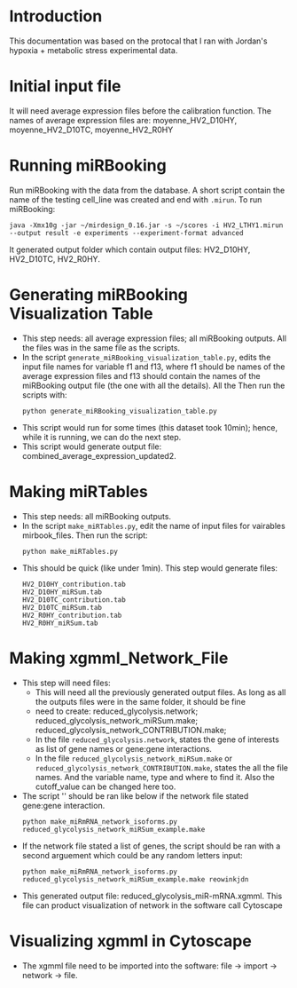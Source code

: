 # Introduction
This documentation was based on the protocal that I ran with Jordan's hypoxia + metabolic stress experimental data. 

# Initial input file 
It will need average expression files before the calibration function.
The names of average expression files are: moyenne_HV2_D10HY, moyenne_HV2_D10TC, moyenne_HV2_R0HY

# Running miRBooking
Run miRBooking with the data from the database.
A short script contain the name of the testing cell_line was created and end with ```.mirun```. To run miRBooking: 
```
java -Xmx10g -jar ~/mirdesign_0.16.jar -s ~/scores -i HV2_LTHY1.mirun --output result -e experiments --experiment-format advanced
```
It generated output folder which contain output files: HV2_D10HY, HV2_D10TC, HV2_R0HY.  


# Generating miRBooking Visualization Table
- This step needs: all average expression files; all miRBooking outputs. All the files was in the same file as the scripts.  
- In the script `generate_miRBooking_visualization_table.py`, edits the input file names for variable f1 and f13, where f1 should be names of the average expression files and f13 should contain the names of the miRBooking output file (the one with all the details). All the  Then run the scripts with:
  ```
  python generate_miRBooking_visualization_table.py
  ```
-  This script would run for some times (this dataset took 10min); hence, while it is running, we can do the next step.
- This script would generate output file: combined_average_expression_updated2. 

# Making miRTables
- This step needs: all miRBooking outputs.
- In the script `make_miRTables.py`, edit the name of input files for vairables mirbook_files. Then run the script: 
  ```
  python make_miRTables.py
  ```
- This should be quick (like under 1min). This step would generate files: 
  ```               
  HV2_D10HY_contribution.tab                        
  HV2_D10HY_miRSum.tab                                     
  HV2_D10TC_contribution.tab 
  HV2_D10TC_miRSum.tab
  HV2_R0HY_contribution.tab
  HV2_R0HY_miRSum.tab
  ```

# Making xgmml_Network_File
- This step will need files:
  - This will need all the previously generated output files. As long as all the outputs files were in the same folder, it should be fine
  - need to create: reduced_glycolysis.network; reduced_glycolysis_network_miRSum.make;  reduced_glycolysis_network_CONTRIBUTION.make;
  - In the file `reduced_glycolysis.network`, states the gene of interests as list of gene names or gene:gene interactions. 
  - In the file `reduced_glycolysis_network_miRSum.make` or `reduced_glycolysis_network_CONTRIBUTION.make`, states the all the file names. And the variable name, type and where to find it. Also the cutoff_value can be changed here too.
- The script '' should be ran like below if the network file stated gene:gene interaction. 
  ```
  python make_miRmRNA_network_isoforms.py reduced_glycolysis_network_miRSum_example.make
  ```
- If the network file stated a list of genes, the script should be ran with a second arguement which could be any random letters input:
  ```
  python make_miRmRNA_network_isoforms.py reduced_glycolysis_network_miRSum_example.make reowinkjdn
  ```
- This generated output file: reduced_glycolysis_miR-mRNA.xgmml. This file can product visualization of network in the software call Cytoscape 

# Visualizing xgmml in Cytoscape
- The xgmml file need to be imported into the software: file -> import -> network -> file. 
